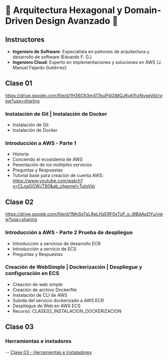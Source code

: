 # 🔶 Arquitectura Hexagonal y Domain-Driven Design Avanzado 🔶

## Instructores
- **Ingeniero de Software**: Especialista en patrones de arquitectura y desarrollo de software (Eduardo F. G.)
- **Ingeniero Cloud**: Experto en implementaciones y soluciones en AWS (J. Manuel Fajardo Gutiérrez)

## Clase 01
https://drive.google.com/file/d/1H36C63m417buP4GjMQJ6yA1hzNvgeVbI/view?usp=sharing

### **Instalación de Git | Instalación de Docker**
- Instalación de Git
- Instalación de Docker

### **Introducción a AWS - Parte 1** 
- Historia
- Conciendo el ecosistema de AWS
- Pesentación de los múltiples servicios
- Preguntas y Respuestas
- Tutorial base para creación de cuenta AWS: https://www.youtube.com/watch?v=CLoaGGWJT80&ab_channel=TutoVip

## Clase 02
https://drive.google.com/file/d/1MnSsTqLReLHzERF0xTzP_e_l9BdApDYu/view?usp=sharing

### **Introducción a AWS - Parte 2** Prueba de despliegue
- Introducción a servicios de desarrollo ECR
- Introducción a servicio de ECS
- Preguntas y Respuestas

### **Creación de WebSimple | Dockerización | Despliegue y configuración en ECS**
- Creación de web simple
- Creación de archivo Dockerfile
- Instalación de CLI de AWS
- Subida del servicio dockerizado a AWS ECR
- Despliegue de Web en AWS ECS    
- Recurso: CLASE02_INSTALACION_DOCKERIZACION

## Clase 03

### **Herramientas e instadores**
-- [Clase 03 - Herramientas e Instaladores](Recursos/CLASE02-herramientas-instaladores.md)